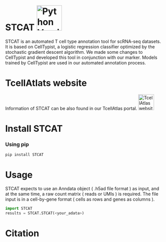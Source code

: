 # STCAT  <a href="https://www.python.org/"><img src="https://img.shields.io/badge/python-3.8+-brightgreen.svg" alt="Python Versions" width="80"></a>

STCAT is an automated T cell type annotation tool for scRNA-seq datasets. It is based on CellTypist, a logistic regression classifier optimized by the stochastic gradient descent algorithm. We made some changes to CellTypist and developed this tool in conjunction with our marker. Models trained by CellTypist are used in our automated annotation process.

# TcellAtlats website
Information of STCAT can be also found in our TcellAtlas portal. 
<a href="https://guolab.wchscu.cn/TCellAtlas/#/"><img src="https://img.shields.io/badge/TCellAtlas-blue" alt="TcellAtlas website" width="50"></a>

# Install STCAT
### Using pip
```console
pip install STCAT
```

# Usage 
STCAT expects to use an Anndata object ( .h5ad file format ) as input, and at the same time, a raw count matrix ( reads or UMIs ) is required. The file input is in a cell-by-gene format ( cells as rows and genes as columns ).
```python
import STCAT
results = STCAT.STCAT(<your_adata>)
```

# Citation


